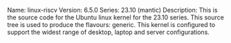 Name:    linux-riscv
Version: 6.5.0
Series:  23.10 (mantic)
Description:
    This is the source code for the Ubuntu linux kernel for the 23.10 series. This
    source tree is used to produce the flavours: generic.
    This kernel is configured to support the widest range of desktop, laptop and
    server configurations.
